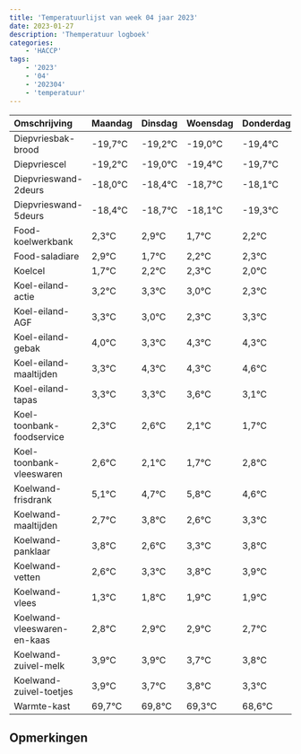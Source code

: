 ```yaml
---
title: 'Temperatuurlijst van week 04 jaar 2023'
date: 2023-01-27
description: 'Themperatuur logboek'
categories:
    - 'HACCP'
tags:
    - '2023'
    - '04'
    - '202304'
    - 'temperatuur'
---
```

|Omschrijving|Maandag|Dinsdag|Woensdag|Donderdag|Vrijdag|Zaterdag|Zondag|
|:---|:---|:---|:---|:---|:---|:---|:---|
|Diepvriesbak-brood|-19,7°C|-19,2°C|-19,0°C|-19,4°C|-19,7°C| | |
|Diepvriescel|-19,2°C|-19,0°C|-19,4°C|-19,7°C|-19,1°C| | |
|Diepvrieswand-2deurs|-18,0°C|-18,4°C|-18,7°C|-18,1°C|-19,3°C| | |
|Diepvrieswand-5deurs|-18,4°C|-18,7°C|-18,1°C|-19,3°C|-18,8°C| | |
|Food-koelwerkbank|2,3°C|2,9°C|1,7°C|2,2°C|2,3°C| | |
|Food-saladiare|2,9°C|1,7°C|2,2°C|2,3°C|2,0°C| | |
|Koelcel|1,7°C|2,2°C|2,3°C|2,0°C|1,3°C| | |
|Koel-eiland-actie|3,2°C|3,3°C|3,0°C|2,3°C|3,3°C| | |
|Koel-eiland-AGF|3,3°C|3,0°C|2,3°C|3,3°C|3,3°C| | |
|Koel-eiland-gebak|4,0°C|3,3°C|4,3°C|4,3°C|4,6°C| | |
|Koel-eiland-maaltijden|3,3°C|4,3°C|4,3°C|4,6°C|4,1°C| | |
|Koel-eiland-tapas|3,3°C|3,3°C|3,6°C|3,1°C|2,7°C| | |
|Koel-toonbank-foodservice|2,3°C|2,6°C|2,1°C|1,7°C|2,8°C| | |
|Koel-toonbank-vleeswaren|2,6°C|2,1°C|1,7°C|2,8°C|1,6°C| | |
|Koelwand-frisdrank|5,1°C|4,7°C|5,8°C|4,6°C|5,3°C| | |
|Koelwand-maaltijden|2,7°C|3,8°C|2,6°C|3,3°C|3,8°C| | |
|Koelwand-panklaar|3,8°C|2,6°C|3,3°C|3,8°C|3,9°C| | |
|Koelwand-vetten|2,6°C|3,3°C|3,8°C|3,9°C|3,9°C| | |
|Koelwand-vlees|1,3°C|1,8°C|1,9°C|1,9°C|1,7°C| | |
|Koelwand-vleeswaren-en-kaas|2,8°C|2,9°C|2,9°C|2,7°C|2,8°C| | |
|Koelwand-zuivel-melk|3,9°C|3,9°C|3,7°C|3,8°C|3,3°C| | |
|Koelwand-zuivel-toetjes|3,9°C|3,7°C|3,8°C|3,3°C|2,6°C| | |
|Warmte-kast|69,7°C|69,8°C|69,3°C|68,6°C|69,8°C| | |

## Opmerkingen


